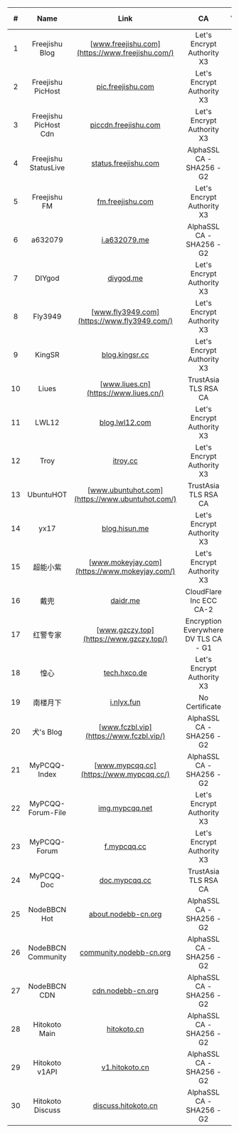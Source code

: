| # | Name | Link | CA | ValidTime | Expire in |
| :----: | :----: | :----: | :----: | :----: | :----: |
| 1 | Freejishu Blog | [www.freejishu.com](https://www.freejishu.com/) | Let's Encrypt Authority X3 | 2019-01-17 01:02:12 | 82 days |
| 2 | Freejishu PicHost | [pic.freejishu.com](https://pic.freejishu.com/) | Let's Encrypt Authority X3 | 2019-01-05 01:04:48 | 70 days |
| 3 | Freejishu PicHost Cdn | [piccdn.freejishu.com](https://piccdn.freejishu.com/) | Let's Encrypt Authority X3 | 2019-01-05 01:04:40 | 70 days |
| 4 | Freejishu StatusLive | [status.freejishu.com](https://status.freejishu.com/) | AlphaSSL CA - SHA256 - G2 | 2019-08-14 21:26:21 | 292 days |
| 5 | Freejishu FM | [fm.freejishu.com](https://fm.freejishu.com/) | Let's Encrypt Authority X3 | 2018-12-13 03:00:14 | 47 days |
| 6 | a632079 | [i.a632079.me](https://i.a632079.me/) | AlphaSSL CA - SHA256 - G2 | 2019-03-24 23:24:43 | 149 days |
| 7 | DIYgod | [diygod.me](https://diygod.me/) | Let's Encrypt Authority X3 | 2018-11-29 01:05:17 | 33 days |
| 8 | Fly3949 | [www.fly3949.com](https://www.fly3949.com/) | Let's Encrypt Authority X3 | 2019-01-19 06:01:10 | 84 days |
| 9 | KingSR | [blog.kingsr.cc](https://blog.kingsr.cc/) | Let's Encrypt Authority X3 | 2019-01-16 11:44:51 | 81 days |
| 10 | Liues | [www.liues.cn](https://www.liues.cn/) | TrustAsia TLS RSA CA | 2019-07-21 20:00:00 | 268 days |
| 11 | LWL12 | [blog.lwl12.com](https://blog.lwl12.com/) | Let's Encrypt Authority X3 | 2019-01-19 05:50:17 | 84 days |
| 12 | Troy | [itroy.cc](https://itroy.cc/) | Let's Encrypt Authority X3 | 2019-01-17 23:17:43 | 83 days |
| 13 | UbuntuHOT | [www.ubuntuhot.com](https://www.ubuntuhot.com/) | TrustAsia TLS RSA CA | 2019-08-16 20:00:00 | 294 days |
| 14 | yx17 | [blog.hisun.me](https://blog.hisun.me/) | Let's Encrypt Authority X3 | 2018-11-24 19:28:00 | 29 days |
| 15 | 超能小紫 | [www.mokeyjay.com](https://www.mokeyjay.com/) | Let's Encrypt Authority X3 | 2019-01-14 13:28:58 | 80 days |
| 16 | 戴兜 | [daidr.me](https://daidr.me/) | CloudFlare Inc ECC CA-2 | 2019-10-03 20:00:00 | 342 days |
| 17 | 红警专家 | [www.gzczy.top](https://www.gzczy.top/) | Encryption Everywhere DV TLS CA - G1 | 2019-02-09 20:00:00 | 106 days |
| 18 | 惶心 | [tech.hxco.de](https://tech.hxco.de/) | Let's Encrypt Authority X3 | 2019-01-21 23:30:44 | 87 days |
| 19 | 南楼月下 | [i.nlyx.fun](https://i.nlyx.fun/) | No Certificate |  |  |
| 20 | 犬's Blog | [www.fczbl.vip](https://www.fczbl.vip/) | AlphaSSL CA - SHA256 - G2 | 2019-03-19 23:12:45 | 144 days |
| 21 | MyPCQQ-Index | [www.mypcqq.cc](https://www.mypcqq.cc/) | AlphaSSL CA - SHA256 - G2 | 2019-03-22 02:37:54 | 146 days |
| 22 | MyPCQQ-Forum-File | [img.mypcqq.net](https://img.mypcqq.net/) | Let's Encrypt Authority X3 | 2018-11-28 18:52:34 | 33 days |
| 23 | MyPCQQ-Forum | [f.mypcqq.cc](https://f.mypcqq.cc/) | Let's Encrypt Authority X3 | 2018-12-17 01:04:08 | 51 days |
| 24 | MyPCQQ-Doc | [doc.mypcqq.cc](https://doc.mypcqq.cc/) | TrustAsia TLS RSA CA | 2019-04-21 20:00:00 | 177 days |
| 25 | NodeBBCN Hot | [about.nodebb-cn.org](https://about.nodebb-cn.org/) | AlphaSSL CA - SHA256 - G2 | 2019-03-20 23:01:38 | 145 days |
| 26 | NodeBBCN Community | [community.nodebb-cn.org](https://community.nodebb-cn.org/) | AlphaSSL CA - SHA256 - G2 | 2019-03-20 23:07:29 | 145 days |
| 27 | NodeBBCN CDN | [cdn.nodebb-cn.org](https://cdn.nodebb-cn.org/) | AlphaSSL CA - SHA256 - G2 | 2019-03-20 23:01:38 | 145 days |
| 28 | Hitokoto Main | [hitokoto.cn](https://hitokoto.cn/) | AlphaSSL CA - SHA256 - G2 | 2019-03-24 23:06:33 | 149 days |
| 29 | Hitokoto v1API | [v1.hitokoto.cn](https://v1.hitokoto.cn/) | AlphaSSL CA - SHA256 - G2 | 2019-03-24 23:06:33 | 149 days |
| 30 | Hitokoto Discuss | [discuss.hitokoto.cn](https://discuss.hitokoto.cn/) | AlphaSSL CA - SHA256 - G2 | 2019-03-24 23:06:33 | 149 days |
